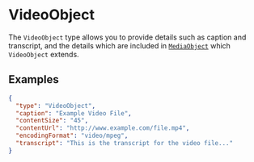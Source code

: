 # VideoObject

The `VideoObject` type allows you to provide details such as caption and transcript, and the details which are included in [`MediaObject`](/MediaObject) which `VideoObject` extends.

## Examples

```json
{
  "type": "VideoObject",
  "caption": "Example Video File",
  "contentSize": "45",
  "contentUrl": "http://www.example.com/file.mp4",
  "encodingFormat": "video/mpeg",
  "transcript": "This is the transcript for the video file..."
}
```
